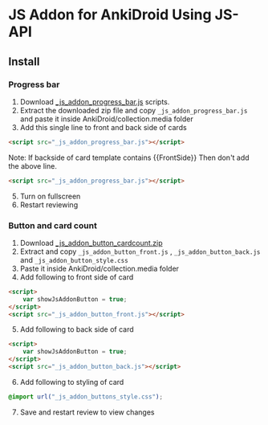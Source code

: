 # JS Addon for AnkiDroid Using JS-API

## Install
### Progress bar
1. Download [_js_addon_progress_bar.js](https://gist.github.com/infinyte7/988a29634bbf661df87f3592d750558e/archive/874548bbb90edbcf4da01d991444c8d80ad27ec2.zip) scripts.
2. Extract the downloaded zip file and copy ```_js_addon_progress_bar.js``` and paste it inside AnkiDroid/collection.media folder
4. Add this single line to front and back side of cards
```html
<script src="_js_addon_progress_bar.js"></script>
```
Note: If backside of card template contains
{{FrontSide}}
Then don't add the above line.
```html
<script src="_js_addon_progress_bar.js"></script>
```
5. Turn on fullscreen
6. Restart reviewing

### Button and card count
1. Download [_js_addon_button_cardcount.zip](https://github.com/infinyte7/Anki-Custom-Card-Layout/releases/download/v1.0/_js_addon_button_cardcount.zip)
2. Extract and copy ```_js_addon_button_front.js``` , ```_js_addon_button_back.js``` and ```_js_addon_button_style.css``` 
3. Paste it inside AnkiDroid/collection.media folder
4. Add following to front side of card
```html
<script>
    var showJsAddonButton = true;
</script>
<script src="_js_addon_button_front.js"></script>
```
5. Add following to back side of card
```html
<script>
    var showJsAddonButton = true;
</script>
<script src="_js_addon_button_back.js"></script>
```
6. Add following to styling of card
```css
@import url("_js_addon_buttons_style.css");
```
7. Save and restart review to view changes